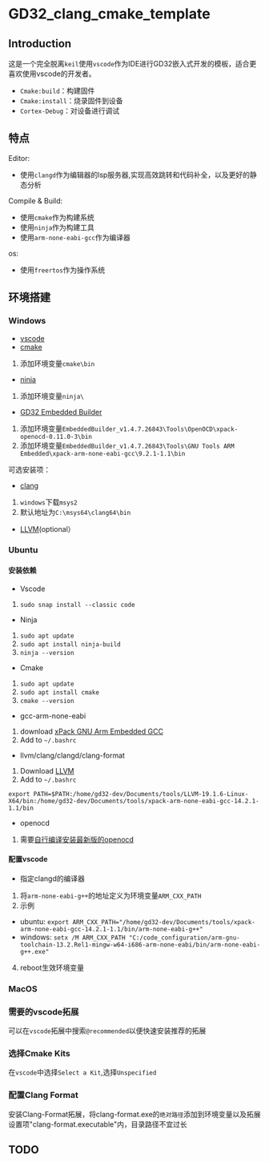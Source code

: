 # GD32_clang_cmake_template

## Introduction

这是一个完全脱离`keil`使用`vscode`作为IDE进行GD32嵌入式开发的模板，适合更喜欢使用vscode的开发者。
- `Cmake:build`：构建固件
- `Cmake:install`：烧录固件到设备
- `Cortex-Debug`：对设备进行调试

## 特点

Editor:
- 使用`clangd`作为编辑器的lsp服务器,实现高效跳转和代码补全，以及更好的静态分析

Compile & Build:
- 使用`cmake`作为构建系统
- 使用`ninja`作为构建工具
- 使用`arm-none-eabi-gcc`作为编译器

os:
- 使用`freertos`作为操作系统

## 环境搭建

### Windows

- [vscode](https://code.visualstudio.com/Download)
- [cmake](https://cmake.org/download/)
1. 添加环境变量`cmake\bin`
- [ninja](https://github.com/ninja-build/ninja/releases/tag/v1.12.1)
1. 添加环境变量`ninja\`
- [GD32 Embedded Builder](https://www.gd32mcu.com/cn/download)
1. 添加环境变量`EmbeddedBuilder_v1.4.7.26843\Tools\OpenOCD\xpack-openocd-0.11.0-3\bin`
2. 添加环境变量`EmbeddedBuilder_v1.4.7.26843\Tools\GNU Tools ARM Embedded\xpack-arm-none-eabi-gcc\9.2.1-1.1\bin`

可选安装项：
- [clang]([optional](https://www.msys2.org/))
1. `windows`下载`msys2`
2. 默认地址为`C:\msys64\clang64\bin`
- [LLVM](https://releases.llvm.org/download.html)(optional）

### Ubuntu

#### 安装依赖

- Vscode
1. `sudo snap install --classic code`

- Ninja
1. `sudo apt update`
2. `sudo apt install ninja-build`
3. `ninja --version`

- Cmake
1. `sudo apt update`
2. `sudo apt install cmake`
3. `cmake --version`

- gcc-arm-none-eabi
1. download [xPack GNU Arm Embedded GCC](https://github.com/xpack-dev-tools/arm-none-eabi-gcc-xpack/releases/tag/v14.2.1-1.1)
2. Add to `~/.bashrc`

- llvm/clang/clangd/clang-format
1. Download [LLVM](https://github.com/llvm/llvm-project/releases/tag/llvmorg-19.1.6)
2. Add to `~/.bashrc`
```
export PATH=$PATH:/home/gd32-dev/Documents/tools/LLVM-19.1.6-Linux-X64/bin:/home/gd32-dev/Documents/tools/xpack-arm-none-eabi-gcc-14.2.1-1.1/bin
```

- openocd
1. 需要[自行编译安装最新版的openocd](https://blog.csdn.net/qq_39765790/article/details/133470373)

#### 配置vscode

- 指定clangd的编译器
1. 将`arm-none-eabi-g++`的地址定义为环境变量`ARM_CXX_PATH`
2. 示例
- ubuntu: `export ARM_CXX_PATH="/home/gd32-dev/Documents/tools/xpack-arm-none-eabi-gcc-14.2.1-1.1/bin/arm-none-eabi-g++"`
- windows: `setx /M ARM_CXX_PATH "C:/code_configuration/arm-gnu-toolchain-13.2.Rel1-mingw-w64-i686-arm-none-eabi/bin/arm-none-eabi-g++.exe"`
4. reboot生效环境变量

### MacOS

### 需要的vscode拓展

可以在`vscode`拓展中搜索`@recommended`以便快速安装推荐的拓展

### 选择Cmake Kits

在`vscode`中选择`Select a Kit`,选择`Unspecified`

### 配置Clang Format

安装Clang-Format拓展，将clang-format.exe的`绝对路径`添加到环境变量以及拓展设置项"clang-format.executable"内，目录路径不宜过长

## TODO